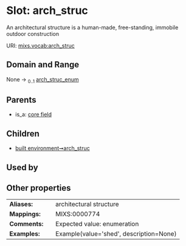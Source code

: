 
# Slot: arch_struc


An architectural structure is a human-made, free-standing, immobile outdoor construction

URI: [mixs.vocab:arch_struc](https://w3id.org/mixs/vocab/arch_struc)


## Domain and Range

None &#8594;  <sub>0..1</sub> [arch_struc_enum](arch_struc_enum.md)

## Parents

 *  is_a: [core field](core_field.md)

## Children

 *  [built environment➞arch_struc](built_environment_arch_struc.md)

## Used by


## Other properties

|  |  |  |
| --- | --- | --- |
| **Aliases:** | | architectural structure |
| **Mappings:** | | MIXS:0000774 |
| **Comments:** | | Expected value: enumeration |
| **Examples:** | | Example(value='shed', description=None) |

